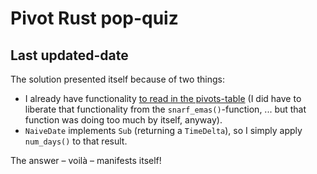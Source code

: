 # Pivot Rust pop-quiz

## Last updated-date

The solution presented itself because of two things:

* I already have functionality 
[to read in the pivots-table]()
(I did have to liberate that functionality from the `snarf_emas()`-function,
... but that function was doing too much by itself, anyway).
* `NaiveDate` implements `Sub` (returning a `TimeDelta`), so I simply apply
`num_days()` to that result.

The answer – voilà – manifests itself!
